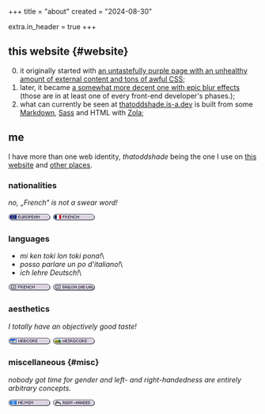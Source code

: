 +++
title = "about"
created = "2024-08-30"

extra.in_header = true
+++

## this website {#website}

0. it originally started with [an untastefully purple page with an unhealthy amount of external content and tons of awful CSS](https://web.archive.org/web/20230110095501/https://thatoddshade.github.io/);
1. later, it became [a somewhat more decent one with epic blur effects](https://web.archive.org/web/20230326153840/https://thatoddshade.github.io/en/) (those are in at least one of every front-end developer's phases.);
2. what can currently be seen at [thatoddshade.is-a.dev](https://thatoddshade.is-a.dev) is built from some [Markdown](https://commonmark.org), [Sass](https://sass-lang.com) and HTML with [Zola](https://www.getzola.org);

## me

I have more than one web identity, *thatoddshade* being the one I use on [this website](#website) and [other places](/links).

### nationalities

*no, „French“ is not a swear word!*

![European](/images/blinkies/nationalities/european.png "I am European.")
![French](/images/blinkies/nationalities/french.png "I am French.")

### languages

- *mi ken toki lon toki pona!*\
- *posso parlare un po d'italiano!*\
- *ich lehre Deutsch!*\

![French is my native language.](/images/blinkies/languages/french.png "French is my native language.")
![English is not my native language.](/images/blinkies/languages/english_second_language.png "because of my huge exposure to the web and about half of it being in that language, I have a decent level of English.")

### aesthetics

*I totally have an objectively good taste!*

![webcore](/images/blinkies/aesthetics/webcore.png "I like webcore.")
![weirdcore](/images/blinkies/aesthetics/weirdcore.png "I like weirdcore.")

### miscellaneous {#misc}

*nobody got time for gender and left- and right-handedness are entirely arbitrary concepts.*

![he/him](/images/blinkies/he_slash_him.png "I go by „he/him“ pronouns.")
![right-handed](/images/blinkies/righthanded.png "I am right-handed.")
